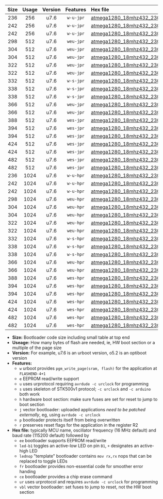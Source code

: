 |Size|Usage|Version|Features|Hex file|
|:-:|:-:|:-:|:-:|:--|
|236|256|u7.6|`w-u-jpr`|[atmega1280_18mhz432_230400bps_ur_vbl.hex](https://raw.githubusercontent.com/stefanrueger/urboot/main/atmega1280_18mhz432_230400bps_ur_vbl.hex)|
|242|256|u7.6|`w-u-jpr`|[atmega1280_18mhz432_230400bps_led+b7_ur_vbl.hex](https://raw.githubusercontent.com/stefanrueger/urboot/main/atmega1280_18mhz432_230400bps_led+b7_ur_vbl.hex)|
|242|256|u7.6|`w-u-jpr`|[atmega1280_18mhz432_230400bps_lednop_ur_vbl.hex](https://raw.githubusercontent.com/stefanrueger/urboot/main/atmega1280_18mhz432_230400bps_lednop_ur_vbl.hex)|
|298|512|u7.6|`weu-jpr`|[atmega1280_18mhz432_230400bps_ee_ur_vbl.hex](https://raw.githubusercontent.com/stefanrueger/urboot/main/atmega1280_18mhz432_230400bps_ee_ur_vbl.hex)|
|304|512|u7.6|`weu-jpr`|[atmega1280_18mhz432_230400bps_ee_led+b7_ur_vbl.hex](https://raw.githubusercontent.com/stefanrueger/urboot/main/atmega1280_18mhz432_230400bps_ee_led+b7_ur_vbl.hex)|
|304|512|u7.6|`weu-jpr`|[atmega1280_18mhz432_230400bps_ee_lednop_ur_vbl.hex](https://raw.githubusercontent.com/stefanrueger/urboot/main/atmega1280_18mhz432_230400bps_ee_lednop_ur_vbl.hex)|
|322|512|u7.6|`weu-jpr`|[atmega1280_18mhz432_230400bps_ee_led+b7_fr_ur_vbl.hex](https://raw.githubusercontent.com/stefanrueger/urboot/main/atmega1280_18mhz432_230400bps_ee_led+b7_fr_ur_vbl.hex)|
|322|512|u7.6|`weu-jpr`|[atmega1280_18mhz432_230400bps_ee_lednop_fr_ur_vbl.hex](https://raw.githubusercontent.com/stefanrueger/urboot/main/atmega1280_18mhz432_230400bps_ee_lednop_fr_ur_vbl.hex)|
|332|512|u7.6|`w-s-jpr`|[atmega1280_18mhz432_230400bps_vbl.hex](https://raw.githubusercontent.com/stefanrueger/urboot/main/atmega1280_18mhz432_230400bps_vbl.hex)|
|338|512|u7.6|`w-s-jpr`|[atmega1280_18mhz432_230400bps_led+b7_vbl.hex](https://raw.githubusercontent.com/stefanrueger/urboot/main/atmega1280_18mhz432_230400bps_led+b7_vbl.hex)|
|338|512|u7.6|`w-s-jpr`|[atmega1280_18mhz432_230400bps_lednop_vbl.hex](https://raw.githubusercontent.com/stefanrueger/urboot/main/atmega1280_18mhz432_230400bps_lednop_vbl.hex)|
|366|512|u7.6|`weu-jpr`|[atmega1280_18mhz432_230400bps_ee_led+b7_fr_ce_ur_vbl.hex](https://raw.githubusercontent.com/stefanrueger/urboot/main/atmega1280_18mhz432_230400bps_ee_led+b7_fr_ce_ur_vbl.hex)|
|366|512|u7.6|`weu-jpr`|[atmega1280_18mhz432_230400bps_ee_lednop_fr_ce_ur_vbl.hex](https://raw.githubusercontent.com/stefanrueger/urboot/main/atmega1280_18mhz432_230400bps_ee_lednop_fr_ce_ur_vbl.hex)|
|388|512|u7.6|`wes-jpr`|[atmega1280_18mhz432_230400bps_ee_vbl.hex](https://raw.githubusercontent.com/stefanrueger/urboot/main/atmega1280_18mhz432_230400bps_ee_vbl.hex)|
|394|512|u7.6|`wes-jpr`|[atmega1280_18mhz432_230400bps_ee_led+b7_vbl.hex](https://raw.githubusercontent.com/stefanrueger/urboot/main/atmega1280_18mhz432_230400bps_ee_led+b7_vbl.hex)|
|394|512|u7.6|`wes-jpr`|[atmega1280_18mhz432_230400bps_ee_lednop_vbl.hex](https://raw.githubusercontent.com/stefanrueger/urboot/main/atmega1280_18mhz432_230400bps_ee_lednop_vbl.hex)|
|424|512|u7.6|`wes-jpr`|[atmega1280_18mhz432_230400bps_ee_led+b7_fr_vbl.hex](https://raw.githubusercontent.com/stefanrueger/urboot/main/atmega1280_18mhz432_230400bps_ee_led+b7_fr_vbl.hex)|
|424|512|u7.6|`wes-jpr`|[atmega1280_18mhz432_230400bps_ee_lednop_fr_vbl.hex](https://raw.githubusercontent.com/stefanrueger/urboot/main/atmega1280_18mhz432_230400bps_ee_lednop_fr_vbl.hex)|
|482|512|u7.6|`wes-jpr`|[atmega1280_18mhz432_230400bps_ee_led+b7_fr_ce_vbl.hex](https://raw.githubusercontent.com/stefanrueger/urboot/main/atmega1280_18mhz432_230400bps_ee_led+b7_fr_ce_vbl.hex)|
|482|512|u7.6|`wes-jpr`|[atmega1280_18mhz432_230400bps_ee_lednop_fr_ce_vbl.hex](https://raw.githubusercontent.com/stefanrueger/urboot/main/atmega1280_18mhz432_230400bps_ee_lednop_fr_ce_vbl.hex)|
|236|1024|u7.6|`w-u-hpr`|[atmega1280_18mhz432_230400bps_ur.hex](https://raw.githubusercontent.com/stefanrueger/urboot/main/atmega1280_18mhz432_230400bps_ur.hex)|
|242|1024|u7.6|`w-u-hpr`|[atmega1280_18mhz432_230400bps_led+b7_ur.hex](https://raw.githubusercontent.com/stefanrueger/urboot/main/atmega1280_18mhz432_230400bps_led+b7_ur.hex)|
|242|1024|u7.6|`w-u-hpr`|[atmega1280_18mhz432_230400bps_lednop_ur.hex](https://raw.githubusercontent.com/stefanrueger/urboot/main/atmega1280_18mhz432_230400bps_lednop_ur.hex)|
|298|1024|u7.6|`weu-hpr`|[atmega1280_18mhz432_230400bps_ee_ur.hex](https://raw.githubusercontent.com/stefanrueger/urboot/main/atmega1280_18mhz432_230400bps_ee_ur.hex)|
|304|1024|u7.6|`weu-hpr`|[atmega1280_18mhz432_230400bps_ee_led+b7_ur.hex](https://raw.githubusercontent.com/stefanrueger/urboot/main/atmega1280_18mhz432_230400bps_ee_led+b7_ur.hex)|
|304|1024|u7.6|`weu-hpr`|[atmega1280_18mhz432_230400bps_ee_lednop_ur.hex](https://raw.githubusercontent.com/stefanrueger/urboot/main/atmega1280_18mhz432_230400bps_ee_lednop_ur.hex)|
|322|1024|u7.6|`weu-hpr`|[atmega1280_18mhz432_230400bps_ee_led+b7_fr_ur.hex](https://raw.githubusercontent.com/stefanrueger/urboot/main/atmega1280_18mhz432_230400bps_ee_led+b7_fr_ur.hex)|
|322|1024|u7.6|`weu-hpr`|[atmega1280_18mhz432_230400bps_ee_lednop_fr_ur.hex](https://raw.githubusercontent.com/stefanrueger/urboot/main/atmega1280_18mhz432_230400bps_ee_lednop_fr_ur.hex)|
|332|1024|u7.6|`w-s-hpr`|[atmega1280_18mhz432_230400bps.hex](https://raw.githubusercontent.com/stefanrueger/urboot/main/atmega1280_18mhz432_230400bps.hex)|
|338|1024|u7.6|`w-s-hpr`|[atmega1280_18mhz432_230400bps_led+b7.hex](https://raw.githubusercontent.com/stefanrueger/urboot/main/atmega1280_18mhz432_230400bps_led+b7.hex)|
|338|1024|u7.6|`w-s-hpr`|[atmega1280_18mhz432_230400bps_lednop.hex](https://raw.githubusercontent.com/stefanrueger/urboot/main/atmega1280_18mhz432_230400bps_lednop.hex)|
|366|1024|u7.6|`weu-hpr`|[atmega1280_18mhz432_230400bps_ee_led+b7_fr_ce_ur.hex](https://raw.githubusercontent.com/stefanrueger/urboot/main/atmega1280_18mhz432_230400bps_ee_led+b7_fr_ce_ur.hex)|
|366|1024|u7.6|`weu-hpr`|[atmega1280_18mhz432_230400bps_ee_lednop_fr_ce_ur.hex](https://raw.githubusercontent.com/stefanrueger/urboot/main/atmega1280_18mhz432_230400bps_ee_lednop_fr_ce_ur.hex)|
|388|1024|u7.6|`wes-hpr`|[atmega1280_18mhz432_230400bps_ee.hex](https://raw.githubusercontent.com/stefanrueger/urboot/main/atmega1280_18mhz432_230400bps_ee.hex)|
|394|1024|u7.6|`wes-hpr`|[atmega1280_18mhz432_230400bps_ee_led+b7.hex](https://raw.githubusercontent.com/stefanrueger/urboot/main/atmega1280_18mhz432_230400bps_ee_led+b7.hex)|
|394|1024|u7.6|`wes-hpr`|[atmega1280_18mhz432_230400bps_ee_lednop.hex](https://raw.githubusercontent.com/stefanrueger/urboot/main/atmega1280_18mhz432_230400bps_ee_lednop.hex)|
|424|1024|u7.6|`wes-hpr`|[atmega1280_18mhz432_230400bps_ee_led+b7_fr.hex](https://raw.githubusercontent.com/stefanrueger/urboot/main/atmega1280_18mhz432_230400bps_ee_led+b7_fr.hex)|
|424|1024|u7.6|`wes-hpr`|[atmega1280_18mhz432_230400bps_ee_lednop_fr.hex](https://raw.githubusercontent.com/stefanrueger/urboot/main/atmega1280_18mhz432_230400bps_ee_lednop_fr.hex)|
|482|1024|u7.6|`wes-hpr`|[atmega1280_18mhz432_230400bps_ee_led+b7_fr_ce.hex](https://raw.githubusercontent.com/stefanrueger/urboot/main/atmega1280_18mhz432_230400bps_ee_led+b7_fr_ce.hex)|
|482|1024|u7.6|`wes-hpr`|[atmega1280_18mhz432_230400bps_ee_lednop_fr_ce.hex](https://raw.githubusercontent.com/stefanrueger/urboot/main/atmega1280_18mhz432_230400bps_ee_lednop_fr_ce.hex)|

- **Size:** Bootloader code size including small table at top end
- **Useage:** How many bytes of flash are needed, ie, HW boot section or a multiple of the page size
- **Version:** For example, u7.6 is an urboot version, o5.2 is an optiboot version
- **Features:**
  + `w` urboot provides `pgm_write_page(sram, flash)` for the application at `FLASHEND-4+1`
  + `e` EEPROM read/write support
  + `u` uses urprotocol requiring `avrdude -c urclock` for programming
  + `s` uses skeleton of STK500v1 protocol; `-c urclock` and `-c arduino` both work
  + `h` hardware boot section: make sure fuses are set for reset to jump to boot section
  + `j` vector bootloader: uploaded applications *need to be patched externally*, eg, using `avrdude -c urclock`
  + `p` bootloader protects itself from being overwritten
  + `r` preserves reset flags for the application in the register R2
- **Hex file:** typically MCU name, oscillator frequency (16 MHz default) and baud rate (115200 default) followed by
  + `ee` bootloader supports EEPROM read/write
  + `led-b1` toggles an active-low LED on pin `B1`, `+` designates an active-high LED
  + `lednop` "template" bootloader contains `mov rx,rx` nops that can be replaced to toggle LEDs
  + `fr` bootloader provides non-essential code for smoother error handing
  + `ce` bootloader provides a chip erase command
  + `ur` uses urprotocol and requires `avrdude -c urclock` for programming
  + `vbl` vector bootloader: set fuses to jump to reset, not the HW boot section

